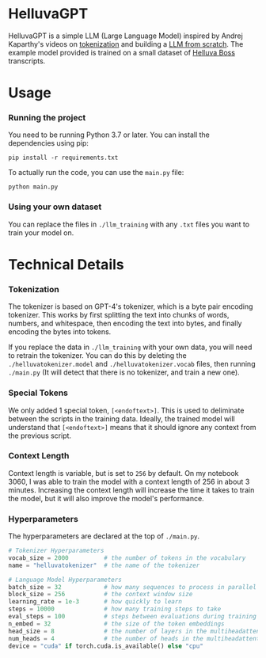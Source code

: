 # HelluvaGPT
HelluvaGPT is a simple LLM (Large Language Model) inspired by Andrej Kaparthy's videos
on [tokenization](https://youtu.be/zduSFxRajkE) and building a [LLM from scratch](https://youtu.be/kCc8FmEb1nY).
The example model provided is trained on a small dataset of [Helluva Boss](https://en.wikipedia.org/wiki/List_of_Helluva_Boss_episodes)
transcripts.

# Usage

### Running the project
You need to be running Python 3.7 or later. You can install the dependencies using pip:
```shell
pip install -r requirements.txt
```

To actually run the code, you can use the `main.py` file:
```shell
python main.py
```

### Using your own dataset
You can replace the files in `./llm_training` with any `.txt` files you want to train your model on.


# Technical Details

### Tokenization
The tokenizer is based on GPT-4's tokenizer, which is a byte pair encoding tokenizer.
This works by first splitting the text into chunks of words, numbers, and whitespace,
then encoding the text into bytes, and finally encoding the bytes into tokens.

If you replace the data in `./llm_training` with your own data, you will need to retrain the tokenizer.
You can do this by deleting the `./helluvatokenizer.model` and `./helluvatokenizer.vocab` files,
then running `./main.py` (It will detect that there is no tokenizer, and train a new one).

### Special Tokens
We only added 1 special token, `[<endoftext>]`. This is used to deliminate between the scripts 
in the training data. Ideally, the trained model will understand that `[<endoftext>]` means that
it should ignore any context from the previous script.

### Context Length
Context length is variable, but is set to `256` by default. On my notebook 3060, I was able
to train the model with a context length of 256 in about 3 minutes. Increasing the context
length will increase the time it takes to train the model, but it will also improve the model's
performance. 

### Hyperparameters
The hyperparameters are declared at the top of `./main.py`. 

```python
# Tokenizer Hyperparameters
vocab_size = 2000          # the number of tokens in the vocabulary
name = "helluvatokenizer"  # the name of the tokenizer

# Language Model Hyperparameters
batch_size = 32            # how many sequences to process in parallel
block_size = 256           # the context window size
learning_rate = 1e-3       # how quickly to learn
steps = 10000              # how many training steps to take
eval_steps = 100           # steps between evaluations during training
n_embed = 32               # the size of the token embeddings
head_size = 8              # the number of layers in the multiheadattention model
num_heads = 4              # the number of heads in the multiheadattention model
device = "cuda" if torch.cuda.is_available() else "cpu"
```